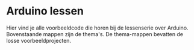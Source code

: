 # Arduino lessen

Hier vind je alle voorbeeldcode die horen bij de lessenserie over Arduino. Bovenstaande mappen zijn de thema's. De thema-mappen bevatten de losse voorbeeldprojecten.
